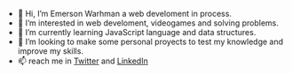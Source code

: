 - 👋 Hi, I’m Emerson Warhman a web develoment in process. 
- 👀 I’m interested in web develoment, videogames and solving problems.
- 🌱 I’m currently learning JavaScript language and data structures.
- 💞️ I’m looking to make some personal proyects to test my knowledge and improve my skills.
- 📫 reach me in [Twitter](https://twitter.com/edwarhman) and [LinkedIn](https://www.linkedin.com/in/emerson-warhman-02a050138/)

<!---
edwarhman/edwarhman is a ✨ special ✨ repository because its `README.md` (this file) appears on your GitHub profile.
You can click the Preview link to take a look at your changes.
--->
